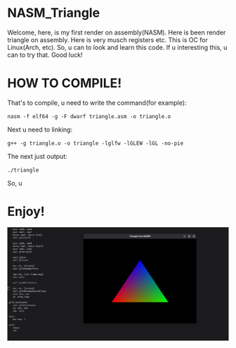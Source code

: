 # NASM_Triangle
Welcome, here, is my first render on assembly(NASM). Here is been render triangle on assembly. Here is very musch registers etc. This is OC for Linux(Arch, etc). So, u can to look and learn this code. If u interesting this, u can to try that. Good luck!

# HOW TO COMPILE!
That's to compile, u need to write the command(for example):
```
nasm -f elf64 -g -F dwarf triangle.asm -o triangle.o
```
Next u need to linking:
```
g++ -g triangle.o -o triangle -lglfw -lGLEW -lGL -no-pie
```
The next just output:
```
./triangle
```
So, u

# Enjoy!
![img](https://github.com/tornado4444/NASM_Triangle/blob/main/triangle.png)
